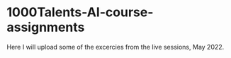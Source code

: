 # 1000Talents-AI-course-assignments
Here I will upload some of the excercies from the live sessions, May 2022.
